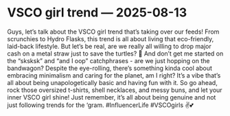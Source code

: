 # VSCO girl trend — 2025-08-13

Guys, let’s talk about the VSCO girl trend that’s taking over our feeds! From scrunchies to Hydro Flasks, this trend is all about living that eco-friendly, laid-back lifestyle. But let’s be real, are we really all willing to drop major cash on a metal straw just to save the turtles? 🐢 And don’t get me started on the “sksksk” and “and I oop” catchphrases - are we just hopping on the bandwagon? Despite the eye-rolling, there’s something kinda cool about embracing minimalism and caring for the planet, am I right? It’s a vibe that’s all about being unapologetically basic and having fun with it. So go ahead, rock those oversized t-shirts, shell necklaces, and messy buns, and let your inner VSCO girl shine! Just remember, it’s all about being genuine and not just following trends for the ‘gram. #InfluencerLife #VSCOgirls ✌️💕